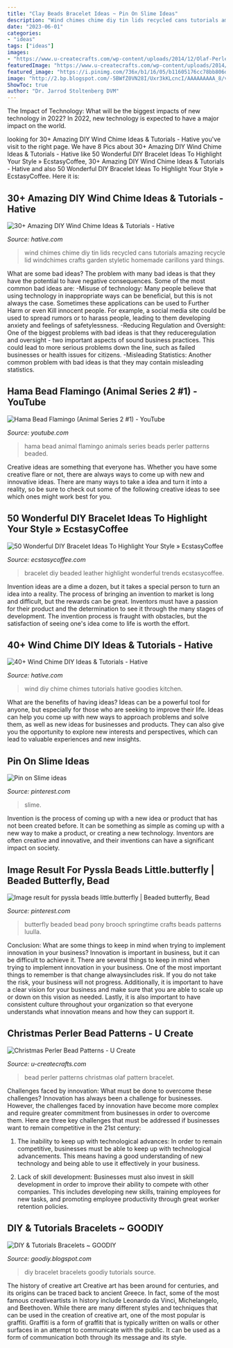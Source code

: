 ```yaml
---
title: "Clay Beads Bracelet Ideas ~ Pin On Slime Ideas"
description: "Wind chimes chime diy tin lids recycled cans tutorials amazing recycle lid windchimes crafts garden styletic homemade carillons yard things"
date: "2023-06-01"
categories:
- "ideas"
tags: ["ideas"]
images:
- "https://www.u-createcrafts.com/wp-content/uploads/2014/12/Olaf-Perler-Bead.gif"
featuredImage: "https://www.u-createcrafts.com/wp-content/uploads/2014/12/Olaf-Perler-Bead.gif"
featured_image: "https://i.pinimg.com/736x/b1/16/05/b11605176cc78bb806d86ad2b7c07af9.jpg"
image: "http://2.bp.blogspot.com/-5BWfZ0VN28I/Uxr3kKLcncI/AAAAAAAAA_8/vOTQTvD2s7I/s1600/DIY-Bracelet-Tutorials-6.jpg"
ShowToc: true
author: "Dr. Jarrod Stoltenberg DVM"
---
```



The Impact of Technology: What will be the biggest impacts of new technology in 2022?
In 2022, new technology is expected to have a major impact on the world.

	

		
looking for 30+ Amazing DIY Wind Chime Ideas &amp; Tutorials - Hative you've visit to the right page. We have 8 Pics about 30+ Amazing DIY Wind Chime Ideas &amp; Tutorials - Hative like 50 Wonderful DIY Bracelet Ideas To Highlight Your Style » EcstasyCoffee, 30+ Amazing DIY Wind Chime Ideas &amp; Tutorials - Hative and also 50 Wonderful DIY Bracelet Ideas To Highlight Your Style » EcstasyCoffee. Here it is:
		
    
## 30+ Amazing DIY Wind Chime Ideas &amp; Tutorials - Hative

<img loading=lazy src="http://hative.com/wp-content/uploads/2015/07/wind-chime-ideas-tutorials/25-wind-chime-ideas-tutorials.jpg" onerror="this.onerror=null;this.src='https://tse3.mm.bing.net/th?id=OIP.aGGUuoooGstTJWjx3RpkAAHaNl&amp;pid=15.1';" alt="30+ Amazing DIY Wind Chime Ideas &amp; Tutorials - Hative">

_Source: hative.com_

>wind chimes chime diy tin lids recycled cans tutorials amazing recycle lid windchimes crafts garden styletic homemade carillons yard things. 

	

What are some bad ideas?
The problem with many bad ideas is that they have the potential to have negative consequences. Some of the most common bad ideas are: 
-Misuse of technology: Many people believe that using technology in inappropriate ways can be beneficial, but this is not always the case. Sometimes these applications can be used to Further Harm or even Kill innocent people. For example, a social media site could be used to spread rumors or to harass people, leading to them developing anxiety and feelings of safetylessness. 
-Reducing Regulation and Oversight: One of the biggest problems with bad ideas is that they reduceregulation and oversight - two important aspects of sound business practices. This could lead to more serious problems down the line, such as failed businesses or health issues for citizens. 
-Misleading Statistics: Another common problem with bad ideas is that they may contain misleading statistics.

    
## Hama Bead Flamingo (Animal Series 2 #1) - YouTube

<img loading=lazy src="http://i.ytimg.com/vi/2hzi3vKr8Bc/maxresdefault.jpg" onerror="this.onerror=null;this.src='https://tse4.mm.bing.net/th?id=OIP.bOHOGznPxz5czW6JRV7loQHaEK&amp;pid=15.1';" alt="Hama Bead Flamingo (Animal Series 2 #1) - YouTube">

_Source: youtube.com_

>hama bead animal flamingo animals series beads perler patterns beaded. 

	

Creative ideas are something that everyone has. Whether you have some creative flare or not, there are always ways to come up with new and innovative ideas. There are many ways to take a idea and turn it into a reality, so be sure to check out some of the following creative ideas to see which ones might work best for you.

    
## 50 Wonderful DIY Bracelet Ideas To Highlight Your Style » EcstasyCoffee

<img loading=lazy src="https://i1.wp.com/www.ecstasycoffee.com/wp-content/uploads/2016/08/DIY-Beaded-Leather-Bracelet.jpg" onerror="this.onerror=null;this.src='https://tse1.mm.bing.net/th?id=OIP.HzoxoQfGYBwmElNWODPHVgHaKx&amp;pid=15.1';" alt="50 Wonderful DIY Bracelet Ideas To Highlight Your Style » EcstasyCoffee">

_Source: ecstasycoffee.com_

>bracelet diy beaded leather highlight wonderful trends ecstasycoffee. 

	

Invention ideas are a dime a dozen, but it takes a special person to turn an idea into a reality. The process of bringing an invention to market is long and difficult, but the rewards can be great. Inventors must have a passion for their product and the determination to see it through the many stages of development. The invention process is fraught with obstacles, but the satisfaction of seeing one's idea come to life is worth the effort.

    
## 40+ Wind Chime DIY Ideas &amp; Tutorials - Hative

<img loading=lazy src="http://hative.com/wp-content/uploads/2017/06/wind-chime-diy/6-wind-chime-diy-ideas-tutorials.jpg" onerror="this.onerror=null;this.src='https://tse2.mm.bing.net/th?id=OIP.q8BGTB8h2WPff7hasHFqyQHaRI&amp;pid=15.1';" alt="40+ Wind Chime DIY Ideas &amp; Tutorials - Hative">

_Source: hative.com_

>wind diy chime chimes tutorials hative goodies kitchen. 

	

What are the benefits of having ideas?
Ideas can be a powerful tool for anyone, but especially for those who are seeking to improve their life. Ideas can help you come up with new ways to approach problems and solve them, as well as new ideas for businesses and products. They can also give you the opportunity to explore new interests and perspectives, which can lead to valuable experiences and new insights.

    
## Pin On Slime Ideas

<img loading=lazy src="https://i.pinimg.com/736x/b1/16/05/b11605176cc78bb806d86ad2b7c07af9.jpg" onerror="this.onerror=null;this.src='https://tse2.mm.bing.net/th?id=OIP.3pKFdCJ54rQD2m_gA7niegHaJ3&amp;pid=15.1';" alt="Pin on Slime ideas">

_Source: pinterest.com_

>slime. 

	

Invention is the process of coming up with a new idea or product that has not been created before. It can be something as simple as coming up with a new way to make a product, or creating a new technology. Inventors are often creative and innovative, and their inventions can have a significant impact on society.

    
## Image Result For Pyssla Beads Little.butterfly | Beaded Butterfly, Bead

<img loading=lazy src="https://i.pinimg.com/736x/47/ff/83/47ff8322e4ae77374501d8161c8ec5d5--butterfly-pin-kids-camp.jpg" onerror="this.onerror=null;this.src='https://tse1.mm.bing.net/th?id=OIP.Zq-RLTfbdRChgrNgaVTgxQEFDv&amp;pid=15.1';" alt="Image result for pyssla beads little.butterfly | Beaded butterfly, Bead">

_Source: pinterest.com_

>butterfly beaded bead pony brooch springtime crafts beads patterns luulla. 

	

Conclusion: What are some things to keep in mind when trying to implement innovation in your business?
Innovation is important in business, but it can be difficult to achieve it. There are several things to keep in mind when trying to implement innovation in your business. One of the most important things to remember is that change alwaysincludes risk. If you do not take the risk, your business will not progress. Additionally, it is important to have a clear vision for your business and make sure that you are able to scale up or down on this vision as needed. Lastly, it is also important to have consistent culture throughout your organization so that everyone understands what innovation means and how they can support it.

    
## Christmas Perler Bead Patterns - U Create

<img loading=lazy src="https://www.u-createcrafts.com/wp-content/uploads/2014/12/Olaf-Perler-Bead.gif" onerror="this.onerror=null;this.src='https://tse1.mm.bing.net/th?id=OIP.-zEMyJOHSZO4IfDkcaQCBgAAAA&amp;pid=15.1';" alt="Christmas Perler Bead Patterns - U Create">

_Source: u-createcrafts.com_

>bead perler patterns christmas olaf pattern bracelet. 

	

Challenges faced by innovation: What must be done to overcome these challenges?
Innovation has always been a challenge for businesses. However, the challenges faced by innovation have become more complex and require greater commitment from businesses in order to overcome them. Here are three key challenges that must be addressed if businesses want to remain competitive in the 21st century:
1. The inability to keep up with technological advances: In order to remain competitive, businesses must be able to keep up with technological advancements. This means having a good understanding of new technology and being able to use it effectively in your business.

2. Lack of skill development: Businesses must also invest in skill development in order to improve their ability to compete with other companies. This includes developing new skills, training employees for new tasks, and promoting employee productivity through great worker retention policies.


    
## DIY &amp; Tutorials Bracelets ~ GOODIY

<img loading=lazy src="http://2.bp.blogspot.com/-5BWfZ0VN28I/Uxr3kKLcncI/AAAAAAAAA_8/vOTQTvD2s7I/s1600/DIY-Bracelet-Tutorials-6.jpg" onerror="this.onerror=null;this.src='https://tse4.mm.bing.net/th?id=OIP.FwYOkIU-8ZHwVbUKPMKqbAHaP8&amp;pid=15.1';" alt="DIY &amp; Tutorials Bracelets ~ GOODIY">

_Source: goodiy.blogspot.com_

>diy bracelet bracelets goodiy tutorials source. 

	

The history of creative art
Creative art has been around for centuries, and its origins can be traced back to ancient Greece. In fact, some of the most famous creativeartists in history include Leonardo da Vinci, Michelangelo, and Beethoven. While there are many different styles and techniques that can be used in the creation of creative art, one of the most popular is graffiti. Graffiti is a form of graffiti that is typically written on walls or other surfaces in an attempt to communicate with the public. It can be used as a form of communication both through its message and its style.

